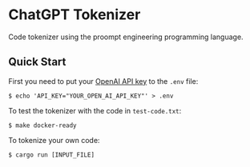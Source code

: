 # ChatGPT Tokenizer

Code tokenizer using the proompt engineering programming language.

## Quick Start

First you need to put your [OpenAI API key](https://platform.openai.com/account/api-keys) to the `.env` file:
```console
$ echo 'API_KEY="YOUR_OPEN_AI_API_KEY"' > .env
```

To test the tokenizer with the code in `test-code.txt`:
```console
$ make docker-ready
```

To tokenize your own code:
```console
$ cargo run [INPUT_FILE]
```
